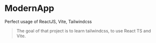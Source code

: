 # ModernApp
Perfect usage of ReactJS, Vite, Tailwindcss
> The goal of that project is to learn tailwindcss, to use React TS and Vite.
